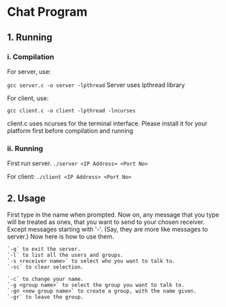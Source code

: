 # Chat Program
##  1. Running
###         i. Compilation
For server, use:

`gcc server.c -o server -lpthread`
Server uses lpthread library

For client, use:

`gcc client.c -o client -lpthread -lncurses`

client.c uses ncurses for the terminal interface. Please install it for your platform first before compilation and running

### ii. Running
First run server.
`./server <IP Address> <Port No>`

For client:
`./client <IP Address> <Port No>`

## 2. Usage

First type in the name when prompted.
Now on, any message that you type will be treated as ones, that you want to send to your chosen receiver.
Except messages starting with '-'. (Say, they are more like messages to server.)
Now here is how to use them.

    `-q` to exit the server.
    `-l` to list all the users and groups.
    `-s <receiver name>` to select who you want to talk to.
    `-sc` to clear selection.
    
    `-c` to change your name.
    `-g <group name>` to select the group you want to talk to.
    `-gn <new group name>` to create a group, with the name given.
    `-gr` to leave the group.

